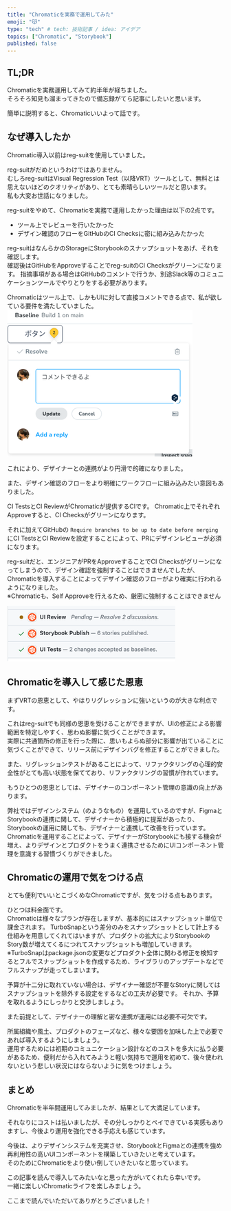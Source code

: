 ```yaml
---
title: "Chromaticを実務で運用してみた"
emoji: "😽"
type: "tech" # tech: 技術記事 / idea: アイデア
topics: ["Chromatic", "Storybook"]
published: false
---
```


## TL;DR
Chromaticを実務運用してみて約半年が経ちました。  
そろそろ知見も溜まってきたので備忘録がてら記事にしたいと思います。  

簡単に説明すると、Chromaticいいよって話です。  

## なぜ導入したか
Chromatic導入以前はreg-suitを使用していました。  

reg-suitがだめというわけではありません。  
むしろreg-suitはVisual Regression Test（以降VRT）ツールとして、無料とは思えないほどのクオリティがあり、とても素晴らしいツールだと思います。  
私も大変お世話になりました。

reg-suitをやめて、Chromaticを実務で運用したかった理由は以下の2点です。
- ツール上でレビューを行いたかった
- デザイン確認のフローをGitHubのCI Checksに密に組み込みたかった

reg-suitはなんらかのStorageにStorybookのスナップショットをあげ、それを確認します。  
確認後はGitHubをApproveすることでreg-suitのCI Checksがグリーンになります。
指摘事項がある場合はGitHubのコメントで行うか、別途Slack等のコミュニケーションツールでやりとりをする必要があります。  

Chromaticはツール上で、しかもUIに対して直接コメントできる点で、私が欲している要件を満たしていました。  
![commented-chromatic](/images/commented-chromatic.png)

これにより、デザイナーとの連携がより円滑で的確になりました。

また、デザイン確認のフローをより明確にワークフローに組み込みたい意図もありました。  

CI TestsとCI ReviewがChromaticが提供するCIです。
Chromatic上でそれぞれApproveすると、CI Checksがグリーンになります。

それに加えてGitHubの `Require branches to be up to date before merging` にCI TestsとCI Reviewを設定することによって、PRにデザインレビューが必須になります。

reg-suitだと、エンジニアがPRをApproveすることでCI Checksがグリーンになってしまうので、デザイン確認を強制することはできませんでしたが、Chromaticを導入することによってデザイン確認のフローがより確実に行われるようになりました。  
※Chromaticも、Self Approveを行えるため、厳密に強制することはできません

![chromatic-ci](/images/chromatic-ci.png)

## Chromaticを導入して感じた恩恵
まずVRTの恩恵として、やはりリグレッションに強いというのが大きな利点です。  

これはreg-suitでも同様の恩恵を受けることができますが、UIの修正による影響範囲を特定しやすく、思わぬ影響に気づくことができます。  
実際に共通箇所の修正を行った際に、思いもよらぬ部分に影響が出ていることに気づくことができて、リリース前にデザインバグを修正することができました。  

また、リグレッションテストがあることによって、リファクタリングの心理的安全性がとても高い状態を保てており、リファクタリングの習慣が作れています。  


もうひとつの恩恵としては、デザイナーのコンポーネント管理の意識の向上があります。  

弊社ではデザインシステム（のようなもの）を運用しているのですが、FigmaとStorybookの連携に関して、デザイナーから積極的に提案があったり、Storybookの運用に関しても、デザイナーと連携して改善を行っています。  
Chromaticを運用することによって、デザイナーがStorybookにも接する機会が増え、よりデザインとプロダクトをうまく連携させるためにUIコンポーネント管理を意識する習慣づくりができました。

## Chromaticの運用で気をつける点
とても便利でいいとこづくめなChromaticですが、気をつける点もあります。  

ひとつは料金面です。  
Chromaticは様々なプランが存在しますが、基本的にはスナップショット単位で課金されます。
TurboSnapという差分のみをスナップショットとして計上する仕組みを用意してくれてはいますが、プロダクトの拡大によりStorybookのStory数が増えてくるにつれてスナップショットも増加していきます。  
※TurboSnapはpackage.jsonの変更などプロダクト全体に関わる修正を検知するとフルでスナップショットを作成するため、ライブラリのアップデートなどでフルスナップが走ってしまいます。  

予算が十二分に取れていない場合は、デザイナー確認が不要なStoryに関してはスナップショットを除外する設定をするなどの工夫が必要です。
それか、予算を取れるようにしっかりと交渉しましょう。  

また前提として、デザイナーの理解と密な連携が運用には必要不可欠です。  

所属組織や風土、プロダクトのフェーズなど、様々な要因を加味した上で必要であれば導入するようにしましょう。  
運用するためには初期のコミュニケーション設計などのコストを多大に払う必要があるため、便利だから入れてみようと軽い気持ちで運用を初めて、後々使われないという悲しい状況にはならないように気をつけましょう。  


## まとめ
Chromaticを半年間運用してみましたが、結果として大満足しています。  

それなりにコストは払いましたが、その分しっかりとペイできている実感もありますし、今後より運用を強化できる手応えも感じています。  

今後は、よりデザインシステムを充実させ、StorybookとFigmaとの連携を強め再利用性の高いUIコンポーネントを構築していきたいと考えています。  
そのためにChromaticをより使い倒していきたいなと思っています。  

この記事を読んで導入してみたいなと思った方がいてくれたら幸いです。  
一緒に楽しいChromaticライフを楽しみましょう。  

ここまで読んでいただいてありがとうございました！
